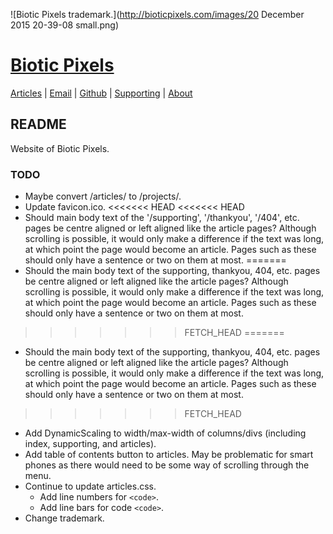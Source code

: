 <!-- Date: 26 September 2013 10:04:00 -->

![Biotic Pixels trademark.](http://bioticpixels.com/images/20 December 2015 20-39-08 small.png)

# [Biotic Pixels](bioticpixels.com "bioticpixels.com")

[Articles](bioticpixels.com/articles "bioticpixels.com/articles") | [Email](mailto:bioticpixel@gmail.com "bioticpixel@gmail.com") | [Github](github.com/BioticPixels "github.com/BioticPixels") | [Supporting](bioticpixels.com/supporting "bioticpixels.com/supporting") | [About](bioticpixels.com/articles/about "bioticpixels.com/articles/about")

## README

Website of Biotic Pixels.

### TODO

- Maybe convert /articles/ to /projects/.
- Update favicon.ico.
<<<<<<< HEAD
<<<<<<< HEAD
- Should main body text of the '/supporting', '/thankyou', '/404', etc. pages be centre aligned or left aligned like the article pages? Although scrolling is possible, it would only make a difference if the text was long, at which point the page would become an article. Pages such as these should only have a sentence or two on them at most.
=======
- Should the main body text of the supporting, thankyou, 404, etc. pages be centre aligned or left aligned like the article pages? Although scrolling is possible, it would only make a difference if the text was long, at which point the page would become an article. Pages such as these should only have a sentence or two on them at most.
>>>>>>> FETCH_HEAD
=======
- Should the main body text of the supporting, thankyou, 404, etc. pages be centre aligned or left aligned like the article pages? Although scrolling is possible, it would only make a difference if the text was long, at which point the page would become an article. Pages such as these should only have a sentence or two on them at most.
>>>>>>> FETCH_HEAD
- Add DynamicScaling to width/max-width of columns/divs (including index, supporting, and articles).
- Add table of contents button to articles. May be problematic for smart phones as there would need to be some way of scrolling through the menu.
- Continue to update articles.css.
  - Add line numbers for `<code>`.
  - Add line bars for code `<code>`.
- Change trademark.
